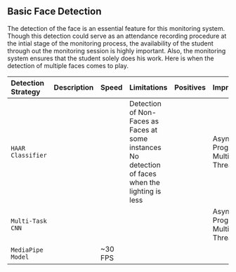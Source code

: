 ## Basic Face Detection
The detection of the face is an essential feature for this monitoring system. Though this detection could serve as an attendance recording procedure at the intial stage of the monitoring process, the availability of the student through out the monitoring session is highly important.
Also, the monitoring system ensures that the student solely does his work. Here is when the detection of multiple faces comes to play.

| Detection Strategy | Description | Speed | Limitations | Positives|Improvements|
|:---| :---| :---| :---| :---| :---|
| `HAAR Classifier` | | | Detection of Non-Faces as Faces at some instances <br> No detection of faces when the lighting is less| | Asynchronous Programming <br> Multi-Threading|
| `Multi-Task CNN`| | | | | Asynchronous Programming <br> Multi-Threading|
| `MediaPipe Model`| | ~30 FPS| | | |




